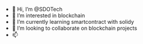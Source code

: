 - 👋 Hi, I’m @SDOTech
- 👀 I’m interested in blockchain
- 🌱 I’m currently learning smartcontract with solidy
- 💞️ I’m looking to collaborate on blockchain projects
- 📫 

<!---
SDOTech/SDOTech is a ✨ special ✨ repository because its `README.md` (this file) appears on your GitHub profile.
You can click the Preview link to take a look at your changes.
--->
